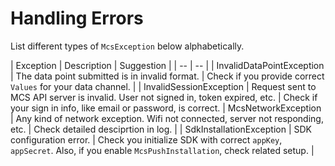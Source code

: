 # Handling Errors

List different types of  `McsException` below alphabetically.

| Exception | Description | Suggestion |
| -- | -- |
| InvalidDataPointException | The data point submitted is in invalid format. | Check if you provide correct `Values` for your data channel. |
| InvalidSessionException | Request sent to MCS API server is invalid. User not signed in, token expired, etc. | Check if your sign in info, like email or password, is correct.
| McsNetworkException | Any kind of network exception. Wifi not connected, server not responding, etc. | Check detailed desciprtion in log. |
| SdkInstallationException | SDK configuration error. | Check you initialize SDK with correct `appKey`, `appSecret`. Also, if you enable `McsPushInstallation`, check related setup. |
